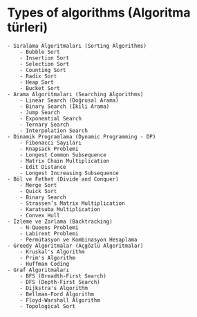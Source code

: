# Types of algorithms (Algoritma türleri)
    - Sıralama Algoritmaları (Sorting Algorithms)
        - Bubble Sort
        - Insertion Sort
        - Selection Sort
        - Counting Sort
        - Radix Sort
        - Heap Sort
        - Bucket Sort
    - Arama Algoritmaları (Searching Algorithms)
        - Linear Search (Doğrusal Arama)
        - Binary Search (İkili Arama)
        - Jump Search
        - Exponential Search
        - Ternary Search
        - Interpolation Search
    - Dinamik Programlama (Dynamic Programming - DP)
        - Fibonacci Sayıları
        - Knapsack Problemi
        - Longest Common Subsequence
        - Matrix Chain Multiplication
        - Edit Distance
        - Longest Increasing Subsequence
    - Böl ve Fethet (Divide and Conquer)
        - Merge Sort
        - Quick Sort
        - Binary Search
        - Strassen’s Matrix Multiplication
        - Karatsuba Multiplication
        - Convex Hull
    - İzleme ve Zorlama (Backtracking)
        - N-Queens Problemi
        - Labirent Problemi
        - Permütasyon ve Kombinasyon Hesaplama
    - Greedy Algoritmalar (Açgözlü Algoritmalar)
        - Kruskal's Algorithm
        - Prim's Algorithm
        - Huffman Coding
    - Graf Algoritmaları
        - BFS (Breadth-First Search)
        - DFS (Depth-First Search)
        - Dijkstra's Algorithm
        - Bellman-Ford Algorithm
        - Floyd-Warshall Algorithm
        - Topological Sort